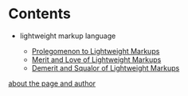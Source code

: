 # Contents

- lightweight markup language
  
  - [Prolegomenon to Lightweight Markups](/MDfiles/markups/prolegomenon_markups.md)
  - [Merit and Love of Lightweight Markups](/MDfiles/markups/merit_and_love.md)
  - [Demerit and Squalor of Lightweight Markups](/MDfiles/markups/demerit_and_squalor.md)


[about the page and author](/MDfiles/about.md)